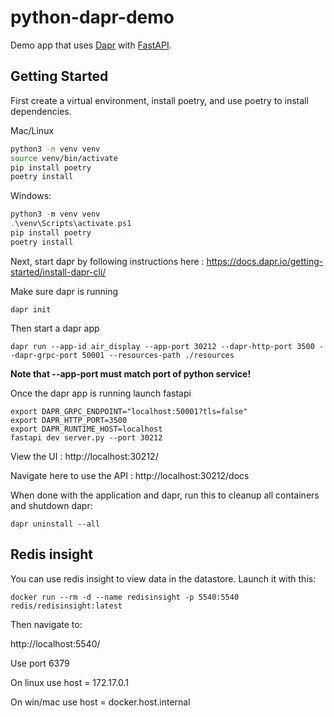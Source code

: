 # python-dapr-demo

Demo app that uses [Dapr](https://dapr.io/) with [FastAPI](https://fastapi.tiangolo.com/).

## Getting Started

First create a virtual environment, install poetry, and use poetry to install dependencies.

Mac/Linux

```sh
python3 -m venv venv
source venv/bin/activate
pip install poetry
poetry install
```

Windows: 

```powershell
python3 -m venv venv
.\venv\Scripts\activate.ps1
pip install poetry
poetry install
```

Next, start dapr by following instructions here : https://docs.dapr.io/getting-started/install-dapr-cli/

Make sure dapr is running

```
dapr init
```

Then start a dapr app

```
dapr run --app-id air_display --app-port 30212 --dapr-http-port 3500 --dapr-grpc-port 50001 --resources-path ./resources
```

**Note that --app-port must match port of python service!**

Once the dapr app is running launch fastapi

```
export DAPR_GRPC_ENDPOINT="localhost:50001?tls=false"
export DAPR_HTTP_PORT=3500
export DAPR_RUNTIME_HOST=localhost
fastapi dev server.py --port 30212
```

View the UI : http://localhost:30212/

Navigate here to use the API : http://localhost:30212/docs

When done with the application and dapr, run this to cleanup all containers and shutdown dapr:

```
dapr uninstall --all
```

## Redis insight

You can use redis insight to view data in the datastore.  Launch it with this:

```
docker run --rm -d --name redisinsight -p 5540:5540 redis/redisinsight:latest
```

Then navigate to:

http://localhost:5540/

Use port 6379

On linux use host = 172.17.0.1

On win/mac use host = docker.host.internal
